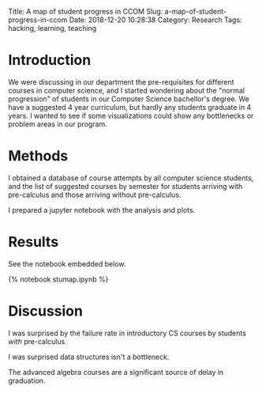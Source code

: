 Title: A map of student progress in CCOM
Slug: a-map-of-student-progress-in-ccom
Date: 2018-12-20 10:28:38
Category: Research
Tags: hacking, learning, teaching

# Introduction

We were discussing in our department the pre-requisites for different
courses in computer science, and I started wondering about the "normal
progression" of students in our Computer Science bachellor's
degree. We have a suggested 4 year curriculum, but hardly any students
graduate in 4 years. I wanted to see if some visualizations could show
any bottlenecks or problem areas in our program.

# Methods

I obtained a database of course attempts by all computer science
students, and the list of suggested courses by semester for students
arriving with pre-calculus and those arriving without pre-calculus.

I prepared a jupyter notebook with the analysis and plots.

# Results

See the notebook embedded below.

{% notebook stumap.ipynb %}

# Discussion

I was surprised by the failure rate in introductory CS courses by
students *with* pre-calculus.

I was surprised data structures isn't a bottleneck.

The advanced algebra courses are a significant source of delay in
graduation.
